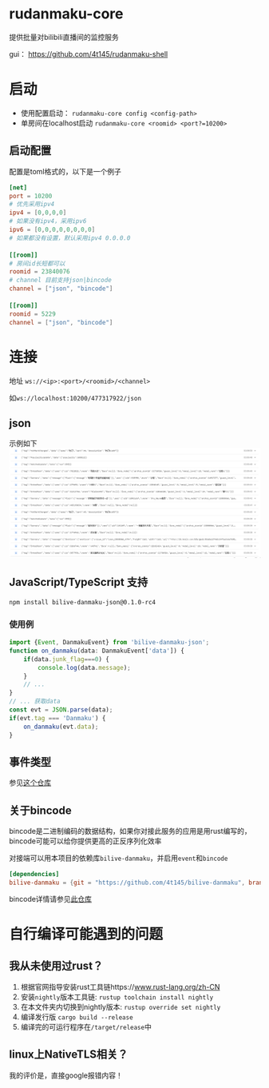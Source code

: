 # rudanmaku-core
提供批量对bilibili直播间的监控服务

gui： https://github.com/4t145/rudanmaku-shell
# 启动
- 使用配置启动： `rudanmaku-core config <config-path>`
- 单房间在localhost启动 `rudanmaku-core <roomid> <port?=10200>`
## 启动配置
配置是toml格式的，以下是一个例子
```toml
[net]
port = 10200
# 优先采用ipv4
ipv4 = [0,0,0,0]
# 如果没有ipv4，采用ipv6
ipv6 = [0,0,0,0,0,0,0,0]
# 如果都没有设置，默认采用ipv4 0.0.0.0

[[room]]
# 房间id长短都可以
roomid = 23840076
# channel 目前支持json|bincode
channel = ["json", "bincode"]

[[room]]
roomid = 5229
channel = ["json", "bincode"]
```


# 连接
地址 `ws://<ip>:<port>/<roomid>/<channel>`

如`ws://localhost:10200/477317922/json`
## json
示例如下
![json示例](./.readme/example.png)
## JavaScript/TypeScript 支持
```bash
npm install bilive-danmaku-json@0.1.0-rc4
```
### 使用例
```TypeScript
import {Event, DanmakuEvent} from 'bilive-danmaku-json';
function on_danmaku(data: DanmakuEvent['data']) {
    if(data.junk_flag===0) {
        console.log(data.message);
    }
    // ...
}
// ... 获取data
const evt = JSON.parse(data);
if(evt.tag === 'Danmaku') {
    on_danmaku(evt.data);
}
```
## 事件类型
参见[这个仓库](https://github.com/4t145/bilive-danmaku)

## 关于bincode
bincode是二进制编码的数据结构，如果你对接此服务的应用是用rust编写的，bincode可能可以给你提供更高的正反序列化效率

对接端可以用本项目的依赖库`bilive-danmaku`，并启用`event`和`bincode`
```toml
[dependencies]
bilive-danmaku = {git = "https://github.com/4t145/bilive-danmaku", branch = "ver-0.1.0"， features = ["event", "bincode"]}
```
bincode详情请参见[此仓库](https://github.com/bincode-org/bincode)

# 自行编译可能遇到的问题
## 我从未使用过rust？
1. 根据官网指导安装rust工具链https://www.rust-lang.org/zh-CN
2. 安装`nightly`版本工具链: `rustup toolchain install nightly`
3. 在本文件夹内切换到nightly版本: `rustup override set nightly`
4. 编译发行版 `cargo build --release`
5. 编译完的可运行程序在`/target/release`中
## linux上NativeTLS相关？
我的评价是，直接google报错内容！
